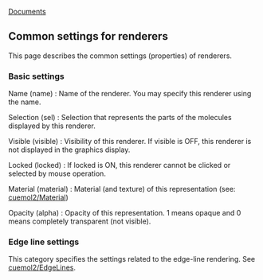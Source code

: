 [Documents](../../../en/Documents)

## Common settings for renderers
This page describes the common settings (properties) of renderers.

### Basic settings
Name (name)
:   Name of the renderer. You may specify this renderer using the name.

Selection (sel)
:   Selection that represents the parts of the molecules displayed by this renderer.

Visible (visible)
:   Visibility of this renderer. If visible is OFF, this renderer is not displayed in the graphics display.

Locked (locked)
:   If locked is ON, this renderer cannot be clicked or selected by mouse operation.

Material (material)
:   Material (and texture) of this representation (see: [cuemol2/Material](../../../en/cuemol2/Material))

Opacity (alpha)
:   Opacity of this representation. 1 means opaque and 0 means completely transparent (not visible).


### Edge line settings
This category specifies the settings related to the edge-line rendering. See [cuemol2/EdgeLines](../../../en/cuemol2/EdgeLines).